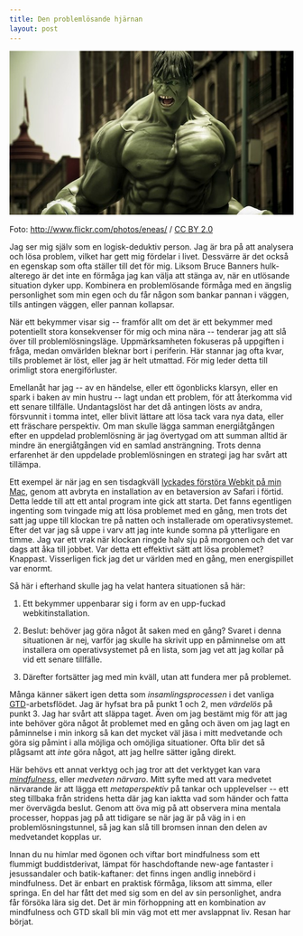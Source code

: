 ```yaml
---
title: Den problemlösande hjärnan
layout: post
---
```


<p><img src="/bilder/hulk.jpg" alt="hulk.jpg" border="0" width="590" height="290" />

<span class="caption" xmlns:cc="http://creativecommons.org/ns#" about="http://www.flickr.com/photos/eneas/2540708438/">Foto: <a rel="cc:attributionURL" href="http://www.flickr.com/photos/eneas/">http://www.flickr.com/photos/eneas/</a> / <a rel="license" href="http://creativecommons.org/licenses/by/2.0/">CC BY 2.0</a></span>
</p>

Jag ser mig själv som en logisk-deduktiv person. Jag är bra på att analysera och lösa problem, vilket har gett mig fördelar i livet. Dessvärre är det också en egenskap som ofta ställer till det för mig. Liksom Bruce Banners hulk-alterego är det inte en förmåga jag kan välja att stänga av, när en utlösande situation dyker upp. Kombinera en problemlösande förmåga med en ängslig personlighet som min egen och du får någon som bankar pannan i väggen, tills antingen väggen, eller pannan kollapsar.

När ett bekymmer visar sig -- framför allt om det är ett bekymmer med potentiellt stora konsekvenser för mig och mina nära -- tenderar jag att slå över till problemlösningsläge. Uppmärksamheten fokuseras på uppgiften i fråga, medan omvärlden bleknar bort i periferin. Här stannar jag ofta kvar, tills problemet är löst, eller jag är helt utmattad. För mig leder detta till orimligt stora energiförluster.

Emellanåt har jag -- av en händelse, eller ett ögonblicks klarsyn, eller en spark i baken av min hustru -- lagt undan ett problem, för att återkomma vid ett senare tillfälle. Undantagslöst har det då antingen lösts av andra, försvunnit i tomma intet, eller blivit lättare att lösa tack vara nya data, eller ett fräschare perspektiv. Om man skulle lägga samman energiåtgången efter en uppdelad problemlösning är jag övertygad om att summan alltid är mindre än energiåtgången vid en samlad ansträngning. Trots denna erfarenhet är den uppdelade problemlösningen en strategi jag har svårt att tillämpa.

Ett exempel är när jag en sen tisdagkväll [lyckades förstöra Webkit på min Mac][1], genom att avbryta en installation av en betaversion av Safari i förtid. Detta ledde till att ett antal program inte gick att starta. Det fanns egentligen ingenting som tvingade mig att lösa problemet med en gång, men trots det satt jag uppe till klockan tre på natten och installerade om operativsystemet. Efter det var jag så uppe i varv att jag inte kunde somna på ytterligare en timme. Jag var ett vrak när klockan ringde halv sju på morgonen och det var dags att åka till jobbet.
Var detta ett effektivt sätt att lösa problemet? Knappast. Visserligen fick jag det ur världen med en gång, men energispillet var enormt.

Så här i efterhand skulle jag ha velat hantera situationen så här:

1. Ett bekymmer uppenbarar sig i form av en upp-fuckad webkitinstallation.

2. Beslut: behöver jag göra något åt saken med en gång? Svaret i denna situationen är nej, varför jag skulle ha skrivit upp en påminnelse om att installera om operativsystemet på en lista, som jag vet att jag kollar på vid ett senare tillfälle.

3. Därefter fortsätter jag med min kväll, utan att fundera mer på problemet.

Många känner säkert igen detta som *insamlingsprocessen* i det vanliga [GTD][2]-arbetsflödet. Jag är hyfsat bra på punkt 1 och 2, men *värdelös* på punkt 3. Jag har svårt att släppa taget. Även om jag bestämt mig för att jag inte behöver göra något åt problemet med en gång och även om jag lagt en påminnelse i min inkorg så kan det mycket väl jäsa i mitt medvetande och göra sig påmint i alla möjliga och omöjliga situationer. Ofta blir det så plågsamt att *inte* göra något, att jag hellre sätter igång direkt.

Här behövs ett annat verktyg och jag tror att det verktyget kan vara [*mindfulness*][3], eller *medveten närvaro*. Mitt syfte med att vara medvetet närvarande är att lägga ett *metaperspektiv* på tankar och upplevelser -- ett steg tillbaka från stridens hetta där jag kan iaktta vad som händer och fatta mer övervägda beslut. Genom att öva mig på att observera mina mentala processer, hoppas jag på att tidigare se när jag är på väg in i en problemlösningstunnel, så jag kan slå till bromsen innan den delen av medvetandet kopplas ur.

Innan du nu himlar med ögonen och viftar bort mindfulness som ett flummigt buddistderivat, lämpat för haschdoftande new-age fantaster i jesussandaler och batik-kaftaner: det finns ingen andlig innebörd i mindfulness. Det är enbart en praktisk förmåga, liksom att simma, eller springa. En del har fått det med sig som en del av sin personlighet, andra får försöka lära sig det.
Det är min förhoppning att en kombination av mindfulness och GTD skall bli min väg mot ett mer avslappnat liv. Resan har börjat.

[1]: http://swedishpixels.com/2007/06/safari-3-nara-doden-upplevelse-i-os-x
[2]: http://en.wikipedia.org/wiki/Getting_Things_Done
[3]: http://www.lakartidningen.se/engine.php?articleId=5164
